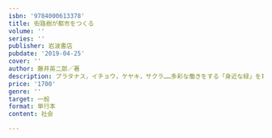 ```yaml
---
isbn: '9784000613378'
title: 街路樹が都市をつくる
volume: ''
series: ''
publisher: 岩波書店
pubdate: '2019-04-25'
cover: ''
author: 藤井英二郎／著
description: プラタナス，イチョウ，ケヤキ，サクラ……多彩な働きをする「身近な緑」を育むと，人も，社会も豊かになる．
price: '1700'
genre: ''
target: 一般
format: 単行本
content: 社会

---
```

